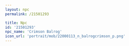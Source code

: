 ```yaml
---
layout: npc
permalink: /21501293

title: Npc
id: '21501293'
npc_name: 'Crimson Balrog'
icon_url: 'portrait/mob/22000113_n_balrogcrimson_p.png'
---
```


